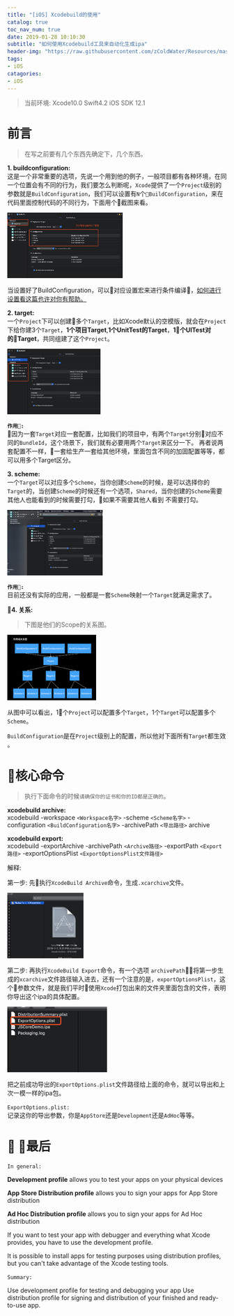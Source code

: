 ```yaml
---
title: "[iOS] Xcodebuild的使用"
catalog: true
toc_nav_num: true
date: 2019-01-28 10:10:30
subtitle: "如何使用Xcodebuild工具来自动化生成ipa"
header-img: "https://raw.githubusercontent.com/zColdWater/Resources/master/Images/legend_cover.jpg"
tags:
- iOS
catagories:
- iOS
---
```


> 当前环境: Xcode10.0 Swift4.2 iOS SDK 12.1

前言
=======

> 在写之前要有几个东西先确定下，几个东西。

**1. buildconfiguration:**  
这是一个非常重要的选项，先说一个用到他的例子，一般项目都有各种环境，在同一个位置会有不同的行为，我们要怎么判断呢，`Xcode`提供了一个`Project`级别的参数就是`BuildConfiguration`，我们可以设置有`N`个`BuildConfiguration`，来在代码里面控制代码的不同行为，下面用个截图来看。

<img src="https://raw.githubusercontent.com/zColdWater/Resources/master/Images/buildconfiguration.png" height="150" />

当设置好了BuildConfiguration，可以对应设置宏来进行条件编译，[如何进行设置看这篇也许对你有帮助。](https://zcoldwater.github.io/blog/article/ios/podPrecompileMacros/)


**2. target:**  
一个`Project`下可以创建多个`Target`，比如Xcode默认的空模版，就会在`Project`下给你建3个`Target`，**1个项目Target**,**1个UnitTest的Target**，**1个UITest对的Target**，共同组建了这个`Project`。  

<img src="https://raw.githubusercontent.com/zColdWater/Resources/master/Images/target.png" height="150" />

**`作用:`**  
因为一套`Target`对应一套配置，比如我们的项目中，有两个`Target`分别对应不同的`BundleId`，这个场景下，我们就有必要用两个`Target`来区分一下。 再者说两套配置不一样，一套给生产一套给其他环境，里面包含不同的加固配置等等，都可以用多个Target区分。

**3. scheme:**  
一个`Target`可以对应多个`Scheme`，当你创建`Scheme`的时候，是可以选择你的`Target`的，当创建`Scheme`的时候还有一个选项，`Shared`，当你创建的`Scheme`需要其他人也能看到的时候需要打勾，如果不需要其他人看到 不需要打勾。

<img src="https://raw.githubusercontent.com/zColdWater/Resources/master/Images/scheme.png" height="150" />

**`作用:`**  
目前还没有实际的应用，一般都是一套`Scheme`映射一个`Target`就满足需求了。



**4. 关系:**

> 下图是他们的Scope的关系图。

<img src="https://raw.githubusercontent.com/zColdWater/Resources/master/Images/projectrelationship.png" height="150" />

从图中可以看出，1个`Project`可以配置多个`Target`，1个`Target`可以配置多个`Scheme`。

`BuildConfiguration`是在`Project`级别上的配置，所以他对下面所有`Target`都生效 。

核心命令
=======

> 执行下面命令的时候`请确保你的证书和你的ID都是正确的`。

**xcodebuild archive:**  
xcodebuild -workspace `<Workspace名字>` -scheme `<Scheme名字>` -configuration `<BuildConfiguration名字>` -archivePath `<导出路径>` archive

**xcodebuild export:**  
xcodebuild -exportArchive -archivePath `<Archive路径>` -exportPath `<Export路径>` -exportOptionsPlist `<ExportOptionsPlist文件路径>`

解释:  

第一步: 先执行`XcodeBuild Archive`命令，生成`.xcarchive`文件。  

<img src="https://raw.githubusercontent.com/zColdWater/Resources/master/Images/xcarchive.png" height="150" />


第二步: 再执行`XcodeBuild Export`命令，有一个选项 `archivePath`，将第一步生成的`xcarchive`文件路径输入进去，还有一个注意的是，`exportOptionsPlist`，这个参数文件，就是我们平时使用`Xcode`打包出来的文件夹里面包含的文件，表明你导出这个ipa的具体配置。

<img src="https://raw.githubusercontent.com/zColdWater/Resources/master/Images/exportoption1.png" height="150" />

把之前成功导出的`ExportOptions.plist`文件路径给上面的命令，就可以导出和上次一模一样的ipa包。

`ExportOptions.plist:`  
记录这你的导出参数，你是`AppStore`还是`Development`还是`AdHoc`等等。 


最后
=======

`In general:`

**Development profile** allows you to test your apps on your physical devices  

**App Store Distribution profile** allows you to sign your apps for App Store distribution  

**Ad Hoc Distribution profile** allows you to sign your apps for Ad Hoc distribution  

If you want to test your app with debugger and everything what Xcode provides, you have to use the development profile.  

It is possible to install apps for testing purposes using distribution profiles, but you can't take advantage of the Xcode testing tools.

`Summary:`

Use development profile for testing and debugging your app
Use distribution profile for signing and distribution of your finished and ready-to-use app.
